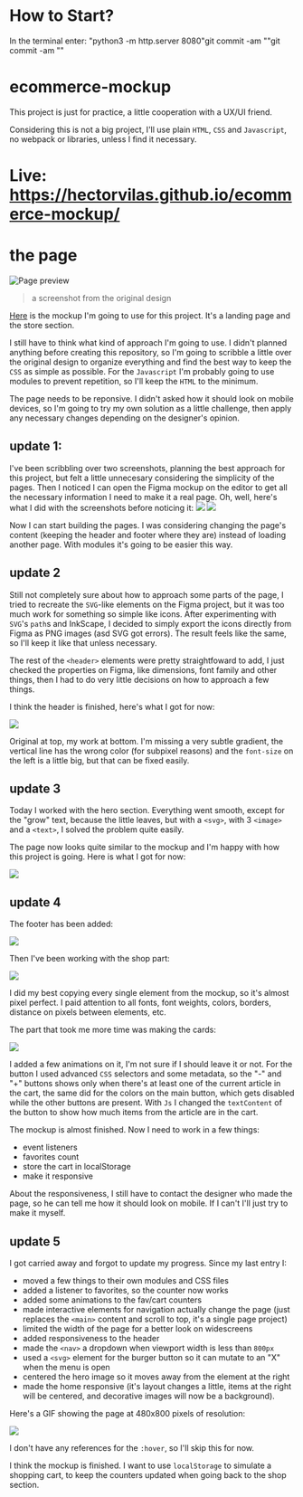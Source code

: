 # How to Start?
In the terminal enter: "python3 -m http.server 8080"git commit -am ""git commit -am ""

# ecommerce-mockup
This project is just for practice, a little cooperation with a UX/UI friend.

Considering this is not a big project, I'll use plain `HTML`, `CSS` and `Javascript`, no webpack or libraries, unless I find it necessary.

# Live: https://hectorvilas.github.io/ecommerce-mockup/

# the page
![Page preview](readme/image01.png)
>a screenshot from the original design

[Here](https://www.figma.com/proto/vXQGm1fvXxKtfNDDbsYDC4/LeafyLiving?page-id=0%3A1&node-id=3%3A4&viewport=0%2C0%2C1&scaling=scale-down&starting-point-node-id=3%3A4&show-proto-sidebar=1) is the mockup I'm going to use for this project. It's a landing page and the store section.

I still have to think what kind of approach I'm going to use. I didn't planned anything before creating this repository, so I'm going to scribble a little over the original design to organize everything and find the best way to keep the `CSS` as simple as possible. For the `Javascript` I'm probably going to use modules to prevent repetition, so I'll keep the `HTML` to the minimum.

The page needs to be reponsive. I didn't asked how it should look on mobile devices, so I'm going to try my own solution as a little challenge, then apply any necessary changes depending on the designer's opinion.

## update 1:
I've been scribbling over two screenshots, planning the best approach for this project, but felt a little unnecesary considering the simplicity of the pages. Then I noticed I can open the Figma mockup on the editor to get all the necessary information I need to make it a real page. Oh, well, here's what I did with the screenshots before noticing it:
![](readme/image02.png)
![](readme/image03.png)

Now I can start building the pages. I was considering changing the page's content (keeping the header and footer where they are) instead of loading another page. With modules it's going to be easier this way.

## update 2
Still not completely sure about how to approach some parts of the page, I tried to recreate the `SVG`-like elements on the Figma project, but it was too much work for something so simple like icons. After experimenting with `SVG`'s `path`s and InkScape, I decided to simply export the icons directly from Figma as PNG images (asd SVG got errors). The result feels like the same, so I'll keep it like that unless necessary.

The rest of the `<header>` elements were pretty straightfoward to add, I just checked the properties on Figma, like dimensions, font family and other things, then I had to do very little decisions on how to approach a few things.

I think the header is finished, here's what I got for now:

![](readme/image04.png)

Original at top, my work at bottom. I'm missing a very subtle gradient, the vertical line has the wrong color (for subpixel reasons) and the `font-size` on the left is a little big, but that can be fixed easily.

## update 3
Today I worked with the hero section. Everything went smooth, except for the "grow" text, because the little leaves, but with a `<svg>`, with 3 `<image>` and a `<text>`, I solved the problem quite easily.

The page now looks quite similar to the mockup and I'm happy with how this project is going. Here is what I got for now:

![](readme/image05.png)

## update 4
The footer has been added:

![](readme/image06.png)

Then I've been working with the shop part:

![](readme/image07.png)

I did my best copying every single element from the mockup, so it's almost pixel perfect. I paid attention to all fonts, font weights, colors, borders, distance on pixels between elements, etc.

The part that took me more time was making the cards:

![](readme/image08.gif)

I added a few animations on it, I'm not sure if I should leave it or not. For the button I used advanced `CSS` selectors and some metadata, so the "-" and "+" buttons shows only when there's at least one of the current article in the cart, the same did for the colors on the main button, which gets disabled while the other buttons are present. With `Js` I changed the `textContent` of the button to show how much items from the article are in the cart.

The mockup is almost finished. Now I need to work in a few things:
- event listeners
- favorites count
- store the cart in localStorage
- make it responsive

About the responsiveness, I still have to contact the designer who made the page, so he can tell me how it should look on mobile. If I can't I'll just try to make it myself.

## update 5
I got carried away and forgot to update my progress. Since my last entry I:
- moved a few things to their own modules and CSS files
- added a listener to favorites, so the counter now works
- added some animations to the fav/cart counters
- made interactive elements for navigation actually change the page (just replaces the `<main>` content and scroll to top, it's a single page project)
- limited the width of the page for a better look on widescreens
- added responsiveness to the header
- made the `<nav>` a dropdown when viewport width is less than `800px`
- used a `<svg>` element for the burger button so it can mutate to an "X" when the menu is open
- centered the hero image so it moves away from the element at the right
- made the home responsive (it's layout changes a little, items at the right will be centered, and decorative images will now be a background).

Here's a GIF showing the page at 480x800 pixels of resolution:

![](readme/image09.gif)

I don't have any references for the `:hover`, so I'll skip this for now.

I think the mockup is finished. I want to use `localStorage` to simulate a shopping cart, to keep the counters updated when going back to the shop section.